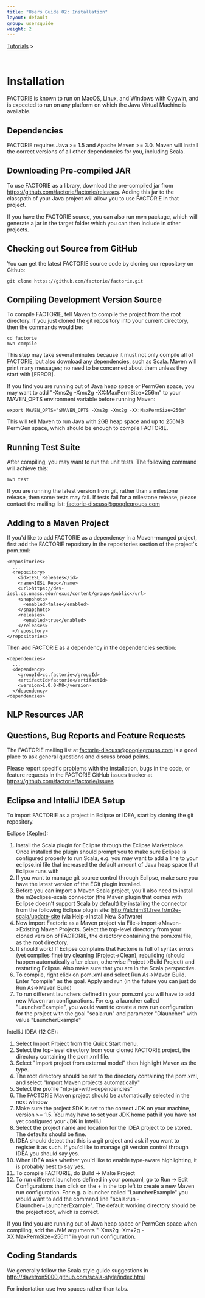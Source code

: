 ```yaml
---
title: "Users Guide 02: Installation"
layout: default
group: usersguide
weight: 2
---
```


<a href="{{ site.baseurl }}/tutorial.html">Tutorials</a> &gt;

```scala



```



# Installation

FACTORIE is known to run on MacOS, Linux, and Windows with Cygwin, and is expected to run on any platform on which the Java Virtual Machine is available.

## Dependencies

FACTORIE requires Java >= 1.5 and Apache Maven >= 3.0. Maven will install the correct versions of all other dependencies for you, including Scala.

## Downloading Pre-compiled JAR

To use FACTORIE as a library, download the pre-compiled jar from https://github.com/factorie/factorie/releases. Adding this jar to the classpath of your Java project will allow you to use FACTORIE in that project.

If you have the FACTORIE source, you can also run mvn package, which will generate a jar in the target folder which you can then include in other projects.

## Checking out Source from GitHub

You can get the latest FACTORIE source code by cloning our repository on Github:

```
git clone https://github.com/factorie/factorie.git
```

## Compiling Development Version Source

To compile FACTORIE, tell Maven to compile the project from the root directory. If you just cloned the git repository into your current directory, then the commands would be:

```
cd factorie
mvn compile
```

This step may take several minutes because it must not only compile all of FACTORIE, but also download any dependencies, such as Scala. Maven will print many messages; no need to be concerned about them unless they start with [ERROR].

If you find you are running out of Java heap space or PermGen space, you may want to add "-Xms2g -Xmx2g -XX:MaxPermSize=256m" to your MAVEN_OPTS environment variable before running Maven:

```
export MAVEN_OPTS="$MAVEN_OPTS -Xms2g -Xmx2g -XX:MaxPermSize=256m"
```

This will tell Maven to run Java with 2GB heap space and up to 256MB PermGen space, which should be enough to compile FACTORIE.

## Running Test Suite

After compiling, you may want to run the unit tests. The following command will achieve this:

```
mvn test
```

If you are running the latest version from git, rather than a milestone release, then some tests may fail. If tests fail for a milestone release, please contact the mailing list: factorie-discuss@googlegroups.com

## Adding to a Maven Project

If you'd like to add FACTORIE as a dependency in a Maven-manged project, first add the FACTORIE repository in the repositories section of the project's pom.xml:

```
<repositories>
  ...
  <repository>
    <id>IESL Releases</id>
    <name>IESL Repo</name>
    <url>https://dev-iesl.cs.umass.edu/nexus/content/groups/public</url>
    <snapshots>
      <enabled>false</enabled>
    </snapshots>
    <releases>
      <enabled>true</enabled>
    </releases>
  </repository>
</repositories>
```

Then add FACTORIE as a dependency in the dependencies section:

```
<dependencies>
  ...
  <dependency>
    <groupId>cc.factorie</groupId>
    <artifactId>factorie</artifactId>
    <version>1.0.0-M8</version>
  </dependency>
<dependencies>
```

## NLP Resources JAR



## Questions, Bug Reports and Feature Requests

The FACTORIE mailing list at factorie-discuss@googlegroups.com is a good place to ask general questions and discuss broad points.

Please report specific problems with the installation, bugs in the code, or feature requests in the FACTORIE GitHub issues tracker at 
https://github.com/factorie/factorie/issues  

## Eclipse and IntelliJ IDEA Setup

To import FACTORIE as a project in Eclipse or IDEA, start by cloning the git repository. 

Eclipse (Kepler):
1. Install the Scala plugin for Eclipse through the Eclipse Marketplace. Once installed the plugin should prompt you to make sure Eclipse is configured properly to run Scala, e.g. you may want to add a line to your eclipse.ini file that increased the default amount of Java heap space that Eclipse runs with
2. If you want to manage git source control through Eclipse, make sure you have the latest version of the EGit plugin installed.
3. Before you can import a Maven Scala project, you’ll also need to install the m2eclipse-scala connector (the Maven plugin that comes with Eclipse doesn’t support Scala by default) by installing the connector from the following Eclipse plugin site: http://alchim31.free.fr/m2e-scala/update-site (via Help->Install New Software)
4. Now import Factorie as a Maven project via File->Import->Maven->Existing Maven Projects. Select the top-level  directory from your cloned version of FACTORIE, the directory containing the pom.xml file, as the root directory.
5. It should work! If Eclipse complains that Factorie is full of syntax errors (yet compiles fine) try cleaning (Project->Clean), rebuilding (should happen automatically after clean, otherwise Project->Build Project) and restarting Eclipse. Also make sure that you are in the Scala perspective.
6. To compile, right click on pom.xml and select Run As->Maven Build. Enter "compile" as the goal. Apply and run (in the future you can just do Run As->Maven Build)
7. To run different launchers defined in your pom.xml you will have to add new Maven run configurations. For e.g. a launcher called "LauncherExample", you would want to create a new run configuration for the project with the goal "scala:run" and parameter "Dlauncher" with value "LauncherExample"

IntelliJ IDEA (12 CE):
1. Select Import Project from the Quick Start menu.
2. Select the top-level directory from your cloned FACTORIE project, the directory containing the pom.xml file.
3. Select "Import project from external model" then highlight Maven as the type.
4. The root directory should be set to the directory containing the pom.xml, and select "Import Maven projects automatically"
5. Select the profile "nlp-jar-with-dependencies"
6. The FACTORIE Maven project should be automatically selected in the next window
7. Make sure the project SDK is set to the correct JDK on your machine, version >= 1.5. You may have to set your JDK home path if you have not yet configured your JDK in IntelliJ
8. Select the project name and location for the IDEA project to be stored. The defaults should be fine.
9. IDEA should detect that this is a git project and ask if you want to register it as such. If you'd like to manage git version control through IDEA you should say yes.
10. When IDEA asks whether you'd like to enable type-aware highlighting, it is probably best to say yes. 
11. To compile FACTORIE, do Build -> Make Project
12. To run different launchers defined in your pom.xml, go to Run -> Edit Configurations then click on the + in the top left to create a new Maven run configuration. For e.g. a launcher called "LauncherExample" you would want to add the command line "scala:run -Dlauncher=LauncherExample". The default working directory should be the project root, which is correct.

If you find you are running out of Java heap space or PermGen space when compiling, add the JVM arguments "-Xms2g -Xmx2g -XX:MaxPermSize=256m" in your run configuration.

## Coding Standards

We generally follow the Scala style guide suggestions in 
http://davetron5000.github.com/scala-style/index.html

For indentation use two spaces rather than tabs.



```scala

```

